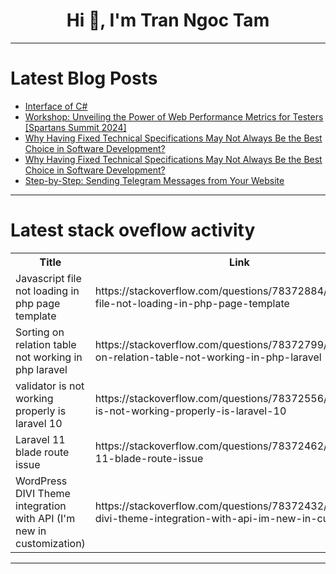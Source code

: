 <h1 align="center">Hi 👋, I'm Tran Ngoc Tam</h1>

---

# Latest Blog Posts 
<!-- BLOG-POST-LIST:START -->
- [Interface of C#](https://dev.to/takeda1411123/interface-of-c-2oo1)
- [Workshop: Unveiling the Power of Web Performance Metrics for Testers [Spartans Summit 2024]](https://dev.to/lambdatest/workshop-unveiling-the-power-of-web-performance-metrics-for-testers-spartans-summit-2024-18bo)
- [Why Having Fixed Technical Specifications May Not Always Be the Best Choice in Software Development?](https://dev.to/scdcompany/why-having-fixed-technical-specifications-may-not-always-be-the-best-choice-in-software-development-3p2f)
- [Why Having Fixed Technical Specifications May Not Always Be the Best Choice in Software Development?](https://dev.to/scdcompany/why-having-fixed-technical-specifications-may-not-always-be-the-best-choice-in-software-development-lgh)
- [Step-by-Step: Sending Telegram Messages from Your Website](https://dev.to/webcraft-notes/step-by-step-sending-telegram-messages-from-your-website-29i8)
<!-- BLOG-POST-LIST:END -->

---

# Latest stack oveflow activity
<table>
  <tr><th>Title</th><th>Link</th></tr>
  <!-- STACKOVERFLOW:START --><tr><td>Javascript file not loading in php page template</td><td>https://stackoverflow.com/questions/78372884/javascript-file-not-loading-in-php-page-template</td></tr><tr><td>Sorting on relation table not working in php laravel</td><td>https://stackoverflow.com/questions/78372799/sorting-on-relation-table-not-working-in-php-laravel</td></tr><tr><td>validator is not working properly is laravel 10</td><td>https://stackoverflow.com/questions/78372556/validator-is-not-working-properly-is-laravel-10</td></tr><tr><td>Laravel 11 blade route issue</td><td>https://stackoverflow.com/questions/78372462/laravel-11-blade-route-issue</td></tr><tr><td>WordPress DIVI Theme integration with API &lpar;I&#39;m new in customization&rpar;</td><td>https://stackoverflow.com/questions/78372432/wordpress-divi-theme-integration-with-api-im-new-in-customization</td></tr><!-- STACKOVERFLOW:END -->
</table>

---


